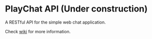 # PlayChat API (Under construction) #

A RESTful API for the simple web chat application.

Check [wiki](https://github.com/KasonChan/play-chat-api/wiki) for more 
information.
